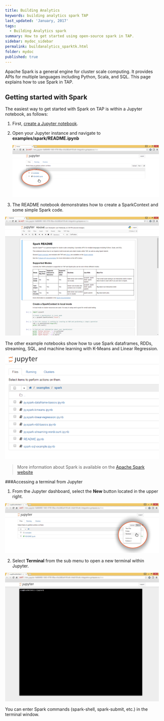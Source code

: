 ```yaml
---
title: Building Analytics
keywords: building analytics spark TAP
last_updated: 'January, 2017'
tags:
  - Building Analytics spark
summary: How to get started using open-source spark in TAP. 
sidebar: mydoc_sidebar
permalink: buildanalytics_sparktk.html
folder: mydoc
published: true
---
```


Apache Spark is a general engine for cluster scale computing. It provides APIs for multiple languages including Python, Scala, and SQL. This page explains how to use Spark in TAP.

## Getting started with Spark

The easiest way to get started with Spark on TAP is within a Jupyter notebook, as follows:

1. First, [create a Jupyter notebook](/Building-Analytics/Creating_Jupyter_Notebook_Instance.md).

2. Open your Jupyter instance and navigate to **examples/spark/README.ipynb**  
  
    ![Accessing Readme files](/images/Build_Analytics_Spark_Screen1.png)  
  
3. The README notebook demonstrates how to create a SparkContext and some simple Spark code.

![Readme files in Jupyter Sample](/images/Build_Analytics_Spark_Screen2.png)

The other example notebooks show how to use Spark dataframes, RDDs, streaming, SQL, and machine learning with K-Means and Linear Regression.

![Readme files in Jupyter Sample](/images/Build_Analytics_Spark_Screen3.png)

>More information about Spark is available on the [Apache Spark website](http://spark.apache.org/)

###Accessing a terminal from Jupyter
1. From the Jupyter dashboard, select the **New** button located in the upper right.

![Accessing a Terminal from Jupyter](/images/Build_Analytics_Spark_Screen4.png) 

2. Select **Terminal** from the sub menu to open a new terminal within Jupyter. 

![Jupyter Terminal](/images/Build_Analytics_Spark_Screen5.png) 

You can enter Spark commands (spark-shell, spark-submit, etc.) in the terminal window.
